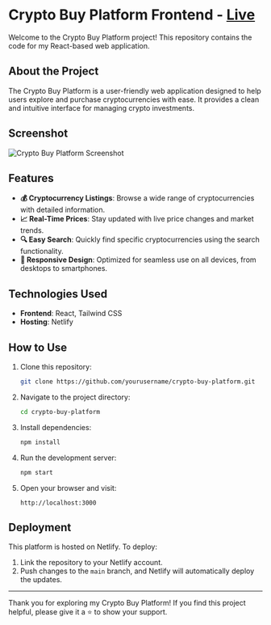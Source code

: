 # Crypto Buy Platform Frontend - [Live](https://crypto-buy.netlify.app/)

Welcome to the Crypto Buy Platform project! This repository contains the code for my React-based web application.

## About the Project

The Crypto Buy Platform is a user-friendly web application designed to help users explore and purchase cryptocurrencies with ease. It provides a clean and intuitive interface for managing crypto investments.

## Screenshot

![Crypto Buy Platform Screenshot](./screenshot.png)

## Features

- **💰 Cryptocurrency Listings**: Browse a wide range of cryptocurrencies with detailed information.
- **📈 Real-Time Prices**: Stay updated with live price changes and market trends.
- **🔍 Easy Search**: Quickly find specific cryptocurrencies using the search functionality.
- **📱 Responsive Design**: Optimized for seamless use on all devices, from desktops to smartphones.

## Technologies Used

- **Frontend**: React, Tailwind CSS
- **Hosting**: Netlify

## How to Use

1. Clone this repository:
   ```bash
   git clone https://github.com/yourusername/crypto-buy-platform.git
   ```
2. Navigate to the project directory:
   ```bash
   cd crypto-buy-platform
   ```
3. Install dependencies:
   ```bash
   npm install
   ```
4. Run the development server:
   ```bash
   npm start
   ```
5. Open your browser and visit:
   ```
   http://localhost:3000
   ```

## Deployment

This platform is hosted on Netlify. To deploy:
1. Link the repository to your Netlify account.
2. Push changes to the `main` branch, and Netlify will automatically deploy the updates.

---

Thank you for exploring my Crypto Buy Platform! If you find this project helpful, please give it a ⭐ to show your support.

